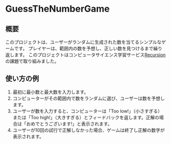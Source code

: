 # GuessTheNumberGame


## 概要
このプロジェクトは、ユーザーがランダムに生成された数を当てるシンプルなゲームです。
プレイヤーは、範囲内の数を予想し、正しい数を見つけるまで繰り返します。
このプロジェクトはコンピュータサイエンス学習サービス[Recursion](https://recursionist.io/)の課題で取り組みました。


## 使い方の例
1. 最初に最小数と最大数を入力します。
2. コンピューターがその範囲内で数をランダムに選び、ユーザーは数を予想します。
3. ユーザーが数を入力すると、コンピューターは「Too low!」（小さすぎる）または「Too high!」（大きすぎる）とフィードバックを返します。正解の場合は「おめでとうございます!」と表示されます。
4. ユーザーが10回の試行で正解しなかった場合、ゲームは終了し正解の数字が表示されます。
